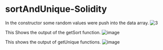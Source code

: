 # sortAndUnique-Solidity

In the constructor some random values were push into the data array.
![3](https://github.com/ulhaqFaizan/sortAndUnique-Solidity/assets/79333547/498c9c3e-fb36-40d5-98d6-af2ae4ae6f17)


This Shows the output of the getSort function.
![image](https://github.com/ulhaqFaizan/sortAndUnique-Solidity/assets/79333547/1e7122a4-a68a-4d8e-9609-eaf9aed87f91)


This shows the output of getUnique functions.
![image](https://github.com/ulhaqFaizan/sortAndUnique-Solidity/assets/79333547/939b6195-55fa-4d54-8add-794c25109f27)
